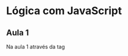# Lógica com JavaScript

## Aula 1
Na aula 1 através da tag <script> é demonstrado como se declara uma varáivel,  atruibução de valor, retorno de tipo de variável e contatenação;
Criação de array, retorno da posição de um array;
Criação de operações matemáticas;
Tomadas de decisão;
Acessando elementos html (DOM).

## Aula 2
Na aula 1 através da tag <script> é demonstrado como cria funções e seus parâmetros.

### Cada parte do código possui comentários explicando cada processo.



